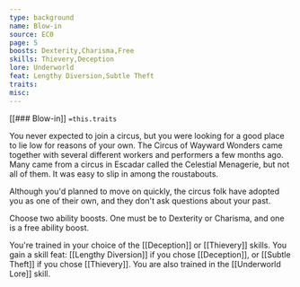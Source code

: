 ```yaml
---
type: background
name: Blow-in 
source: EC0
page: 5
boosts: Dexterity,Charisma,Free
skills: Thievery,Deception
lore: Underworld
feat: Lengthy Diversion,Subtle Theft
traits: 
misc: 
---
```


[[### Blow-in]]
`=this.traits`


You never expected to join a circus, but you were looking for a good place to lie low for reasons of your own. The Circus of Wayward Wonders came together with several different workers and performers a few months ago. Many came from a circus in Escadar called the Celestial Menagerie, but not all of them. It was easy to slip in among the roustabouts.

Although you'd planned to move on quickly, the circus folk have adopted you as one of their own, and they don't ask questions about your past.

Choose two ability boosts. One must be to Dexterity or Charisma, and one is a free ability boost.

You're trained in your choice of the [[Deception]] or [[Thievery]] skills. You gain a skill feat: [[Lengthy Diversion]] if you chose [[Deception]], or [[Subtle Theft]] if you chose [[Thievery]]. You are also trained in the [[Underworld Lore]] skill.

